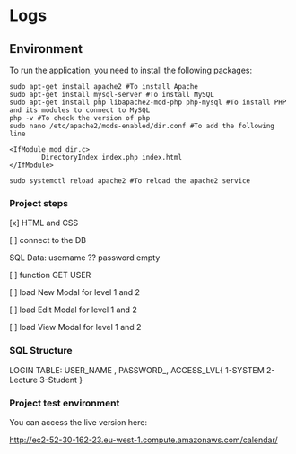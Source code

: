 
# Logs

## Environment

To run the application, you need to install the following packages:

```console
sudo apt-get install apache2 #To install Apache
sudo apt-get install mysql-server #To install MySQL
sudo apt-get install php libapache2-mod-php php-mysql #To install PHP and its modules to connect to MySQL
php -v #To check the version of php
sudo nano /etc/apache2/mods-enabled/dir.conf #To add the following line
```

```console
<IfModule mod_dir.c>
        DirectoryIndex index.php index.html
</IfModule>
```

```console
sudo systemctl reload apache2 #To reload the apache2 service
```

### Project steps

[x] HTML and CSS

[ ] connect to the DB

SQL Data: username ?? password empty

[ ] function GET USER

[ ] load New Modal for level 1 and 2

[ ] load Edit Modal for level 1 and 2

[ ] load View Modal for level 1 and 2

### SQL Structure

LOGIN TABLE:
USER_NAME , PASSWORD_, ACCESS_LVL{ 1-SYSTEM 2-Lecture 3-Student }

### Project test environment

You can access the live version here:

<http://ec2-52-30-162-23.eu-west-1.compute.amazonaws.com/calendar/>
